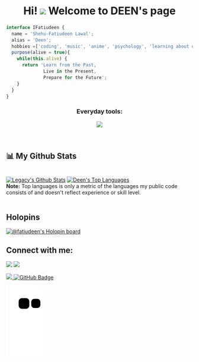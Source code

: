 <h1 align="center">Hi! <img src="https://raw.githubusercontent.com/MartinHeinz/MartinHeinz/master/wave.gif" width="30px"> Welcome to DEEN's page</h1>


```ts
interface IFatiudeen {
  name = 'Shehu-Fatiudeen Lawal';
  alias = 'Deen';
  hobbies =['coding', 'music', 'anime', 'psychology', 'learning about our history'];
  purpose(alive = true){
    while(this.alive) {
      return 'Learn from the Past,
              Live in the Present, 
              Prepare for the Future';
    }
  }
}


```

<h3 align="center"> Everyday tools: </h3>

<p align="center">
  <a href="https://skillicons.dev">
    <img src="https://skillicons.dev/icons?i=nodejs,js,express,ts,py,fastapi,jest,firebase,mongodb,redis,postgres,sqlite,prisma,nginx,aws,graphql,heroku,git,kubernetes,docker,githubactions,linux,vim,bash,discord,dynamodb,regex,solidity,remix,gitlab" />
  </a>
</p>

<br/>

## 📊 My Github Stats

  <br/>
    <a href="#"><img alt="Legacy's Github Stats" src="https://github-readme-stats.vercel.app/api?username=fatiudeen&show_icons=true&count_private=true&theme=react&hide_border=true&bg_color=0D1117" /></a>
  <a href="#"><img alt="Deen's Top Languages" src="https://github-readme-stats.vercel.app/api/top-langs/?username=fatiudeen&langs_count=8&count_private=true&layout=compact&theme=react&hide_border=true&bg_color=0D1117" /></a>
  <br/>
  <b>Note:</b> Top languages is only a metric of the languages my public code consists of and doesn't reflect experience or skill level.


<br/>
<br/>


## Holopins

[![@fatiudeen's Holopin board](https://holopin.io/api/user/board?user=fatiudeen)](https://holopin.io/@fatiudeen)

## Connect with me:
<p align="left">

<a href = "https://www.linkedin.com/in/fatiudeen/"><img src="https://img.icons8.com/fluent/48/000000/linkedin.png"/></a>
<a href = "https://twitter.com/fatiudeen_"><img src="https://img.icons8.com/fluent/48/000000/twitter.png"/></a>

</p>

<!-- ## ❤ Views and Followers -->
<a href="https://github.com/fatiudeen">
    <img src="https://komarev.com/ghpvc/?username=fatiudeen">
</a>
<a href="https://github.com/fatiudeen?tab=followers"><img src="https://img.shields.io/github/followers/fatiudeen?label=Followers&style=social" alt="GitHub Badge"></a>

<!-- <picture>
  <source media="(prefers-color-scheme: dark)" srcset="github-snake-dark.svg" />
  <source media="(prefers-color-scheme: light)" srcset="github-snake.svg" />
  <img alt="github-snake" src="github-snake.svg" />
</picture> -->

![Snake animation](https://github.com/fatiudeen/fatiudeen/blob/output/github-contribution-grid-snake.svg)